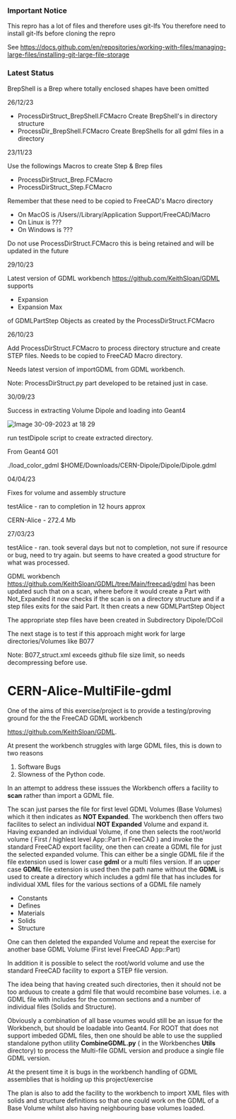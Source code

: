 ### Important Notice

This repro has a lot of files and therefore uses git-lfs
You therefore need to install git-lfs before cloning the repro

See https://docs.github.com/en/repositories/working-with-files/managing-large-files/installing-git-large-file-storage

### Latest Status

BrepShell is a Brep where totally enclosed shapes have been omitted

26/12/23

 * ProcessDirStruct_BrepShell.FCMacro
      Create BrepShell's in directory structure
 * ProcessDir_BrepShell.FCMacro
      Create BrepShells for all gdml files in a directory

23/11/23

Use the followings Macros to create Step & Brep files

  * ProcessDirStruct_Brep.FCMacro
  * ProcessDirStruct_Step.FCMacro
    
Remember that these need to be copied to FreeCAD's Macro directory

 * On MacOS is /Users/<user>/Library/Application Support/FreeCAD/Macro
 * On Linux is ???
 * On Windows is ???

Do not use ProcessDirStruct.FCMacro this is being retained and will be updated in the future

29/10/23

Latest version of GDML workbench https://github.com/KeithSloan/GDML supports 

   * Expansion
   * Expansion Max

of GDMLPartStep Objects as created by the ProcessDirStruct.FCMacro

26/10/23

Add ProcessDirStruct.FCMacro to process directory structure and create STEP files.
Needs to be copied to FreeCAD Macro directory.

Needs latest version of importGDML from GDML workbench.

Note: ProcessDirStruct.py part developed to be retained just in case.

30/09/23

Success in extracting Volume Dipole and loading into Geant4

![Image 30-09-2023 at 18 29](https://github.com/KeithSloan/CERN-Alice-MultiFile-gdml/assets/2291247/500367f2-5326-465a-bdb9-2046ea8a2daa)

run testDipole script to create extracted directory.

From Geant4 G01

./load_color_gdml $HOME/Downloads/CERN-Dipole/Dipole/Dipole.gdml


04/04/23

Fixes for volume and assembly structure

testAlice - ran to completion in 12 hours approx

CERN-Alice - 272.4 Mb


27/03/23

testAlice - ran. took several days but not to completion, not sure if resource or bug, need to try again.
            but seems to have created a good structure for what was processed.
            
GDML workbench https://github.com/KeithSloan/GDML/tree/Main/freecad/gdml has been updated such that on a scan,
     where before it would create a Part with Not_Expanded it now checks if the scan is on a directory structure
     and if a step files exits for the said Part. It then creats a new GDMLPartStep Object
     
The appropriate step files have been created in  Subdirectory Dipole/DCoil    

The next stage is to test if this approach might work for large directories/Volumes like B077

Note: B077_struct.xml exceeds github file size limit, so needs decompressing before use.


# CERN-Alice-MultiFile-gdml

One of the aims of this exercise/project is to provide a testing/proving ground for the the FreeCAD GDML workbench

https://github.com/KeithSloan/GDML. 

At present the workbench struggles with large GDML files, this is down to two reasons

1. Software Bugs
2. Slowness of the Python code.

In an attempt to address these isssues the Workbench offers a facility to **scan** rather than import a GDML file.

The scan just parses the file for first level GDML Volumes (Base Volumes) which it then indicates as **NOT Expanded**.
The workbench then offers two facilites to select an individual  **NOT Expanded** Volume and expand it.
Having expanded an individual Volume, if one then selects the root/world volume ( First / highlest level App::Part in FreeCAD ) and invoke the standard FreeCAD export facility, one then can create a GDML file for just the selected expanded volume. This can either be a single GDML file if the file extension used is lower case **gdml** or a multi files version. If an upper case **GDML** file extension is used then the path name without the **GDML** is used to create a directory which includes a gdml file that has includes for individual XML files for the various sections of a GDML file namely

* Constants
* Defines
* Materials
* Solids
* Structure

One can then deleted the expanded Volume and repeat the exercise for another base GDML Volume (First level FreeCAD App::Part) 

In addition it is possible to select the root/world volume and use the standard FreeCAD facility to export a STEP file version.

The idea being that having created such directories, then it should not be too arduous to create a gdml file that would recombine base volumes.
i.e. a GDML file with includes for the common sections and a number of individual files (Solids and Structure).

Obviously a combination of all base voumes would still be an issue for the Workbench, but should be loadable into Geant4. For ROOT that does
not support imbeded GDML files, then one should be able to use the supplied standalone python utility **CombineGDML.py** ( in the Workbenches **Utils** directory)
to process the Multi-file GDML version and produce a single file GDML version.

At the present time it is bugs in the workbench handling of GDML assemblies that is holding up this project/exercise

The plan is also to add the facility to the workbench to import XML files with solids and structure definitions so that one could work on the GDML
of a Base Volume whilst also having neighbouring base volumes loaded.
